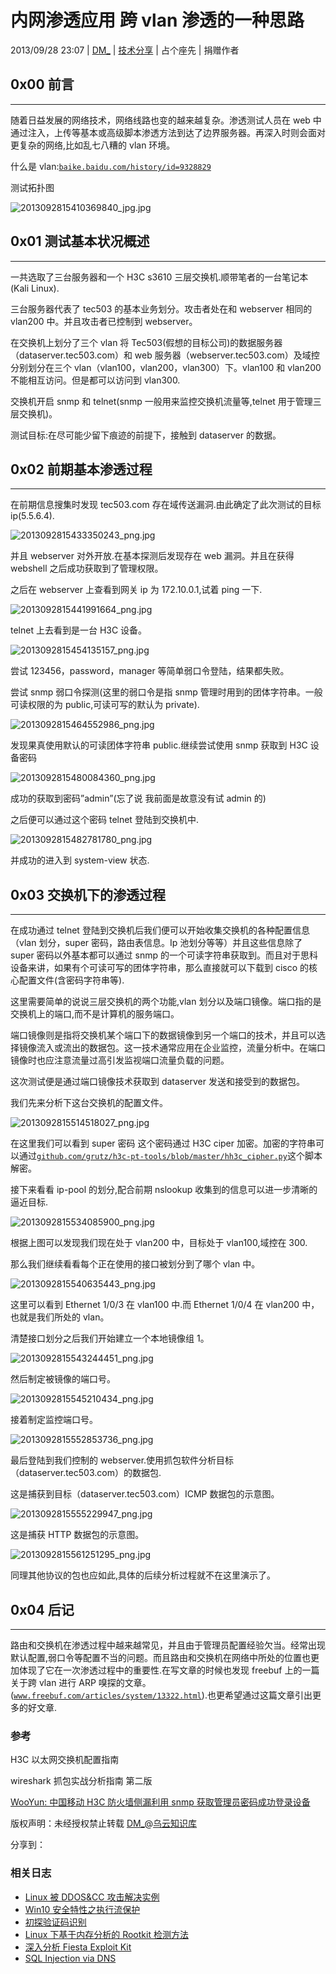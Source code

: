# 内网渗透应用 跨 vlan 渗透的一种思路

2013/09/28 23:07 | [DM_](http://drops.wooyun.org/author/DM_ "由 DM_ 发布") | [技术分享](http://drops.wooyun.org/category/tips "查看 技术分享 中的全部文章") | 占个座先 | 捐赠作者

## 0x00 前言

* * *

随着日益发展的网络技术，网络线路也变的越来越复杂。渗透测试人员在 web 中通过注入，上传等基本或高级脚本渗透方法到达了边界服务器。再深入时则会面对更复杂的网络,比如乱七八糟的 vlan 环境。

什么是 vlan:[`baike.baidu.com/history/id=9328829`](http://baike.baidu.com/history/id=9328829)

测试拓扑图

![2013092815410369840_jpg.jpg](img/img1_u76_jpg.jpg)

## 0x01 测试基本状况概述

* * *

一共选取了三台服务器和一个 H3C s3610 三层交换机.顺带笔者的一台笔记本(Kali Linux).

三台服务器代表了 tec503 的基本业务划分。攻击者处在和 webserver 相同的 vlan200 中。并且攻击者已控制到 webserver。

在交换机上划分了三个 vlan 将 Tec503(假想的目标公司)的数据服务器（dataserver.tec503.com）和 web 服务器（webserver.tec503.com）及域控分别划分在三个 vlan（vlan100，vlan200，vlan300）下。vlan100 和 vlan200 不能相互访问。但是都可以访问到 vlan300.

交换机开启 snmp 和 telnet(snmp 一般用来监控交换机流量等,telnet 用于管理三层交换机)。

测试目标:在尽可能少留下痕迹的前提下，接触到 dataserver 的数据。

## 0x02 前期基本渗透过程

* * *

在前期信息搜集时发现 tec503.com 存在域传送漏洞.由此确定了此次测试的目标 ip(5.5.6.4).

![2013092815433350243_png.jpg](img/img2_u25_jpg.jpg)

并且 webserver 对外开放.在基本探测后发现存在 web 漏洞。并且在获得 webshell 之后成功获取到了管理权限。

之后在 webserver 上查看到网关 ip 为 172.10.0.1,试着 ping 一下.

![2013092815441991664_png.jpg](img/img3_u66_jpg.jpg)

telnet 上去看到是一台 H3C 设备。

![2013092815454135157_png.jpg](img/img4_u49_jpg.jpg)

尝试 123456，password，manager 等简单弱口令登陆，结果都失败。

尝试 snmp 弱口令探测(这里的弱口令是指 snmp 管理时用到的团体字符串。一般可读权限的为 public,可读可写的默认为 private).

![2013092815464552986_png.jpg](img/img5_u42_jpg.jpg)

发现果真使用默认的可读团体字符串 public.继续尝试使用 snmp 获取到 H3C 设备密码

![2013092815480084360_png.jpg](img/img6_u6_jpg.jpg)

成功的获取到密码”admin”(忘了说 我前面是故意没有试 admin 的)

之后便可以通过这个密码 telnet 登陆到交换机中.

![2013092815482781780_png.jpg](img/img7_u18_jpg.jpg)

并成功的进入到 system-view 状态.

## 0x03 交换机下的渗透过程

* * *

在成功通过 telnet 登陆到交换机后我们便可以开始收集交换机的各种配置信息（vlan 划分，super 密码，路由表信息。Ip 池划分等等）并且这些信息除了 super 密码以外基本都可以通过 snmp 的一个可读字符串获取到。而且对于思科设备来讲，如果有个可读可写的团体字符串，那么直接就可以下载到 cisco 的核心配置文件(含密码字符串等).

这里需要简单的说说三层交换机的两个功能,vlan 划分以及端口镜像。端口指的是交换机上的端口,而不是计算机的服务端口。

端口镜像则是指将交换机某个端口下的数据镜像到另一个端口的技术，并且可以选择镜像流入或流出的数据包。这一技术通常应用在企业监控，流量分析中。在端口镜像时也应注意流量过高引发监视端口流量负载的问题。

这次测试便是通过端口镜像技术获取到 dataserver 发送和接受到的数据包。

我们先来分析下这台交换机的配置文件。

![2013092815514518027_png.jpg](img/img8_u56_jpg.jpg)

在这里我们可以看到 super 密码 这个密码通过 H3C ciper 加密。加密的字符串可以通过[`github.com/grutz/h3c-pt-tools/blob/master/hh3c_cipher.py`](https://github.com/grutz/h3c-pt-tools/blob/master/hh3c_cipher.py)这个脚本解密。

接下来看看 ip-pool 的划分,配合前期 nslookup 收集到的信息可以进一步清晰的逼近目标.

![2013092815534085900_png.jpg](img/img9_u26_jpg.jpg)

根据上图可以发现我们现在处于 vlan200 中，目标处于 vlan100,域控在 300.

那么我们继续看看每个正在使用的接口被划分到了哪个 vlan 中。

![2013092815540635443_png.jpg](img/img10_u19_jpg.jpg)

这里可以看到 Ethernet 1/0/3 在 vlan100 中.而 Ethernet 1/0/4 在 vlan200 中，也就是我们所处的 vlan。

清楚接口划分之后我们开始建立一个本地镜像组 1。

![2013092815543244451_png.jpg](img/img11_u35_jpg.jpg)

然后制定被镜像的端口号。

![2013092815545210434_png.jpg](img/img12_u4_jpg.jpg)

接着制定监控端口号。

![2013092815552853736_png.jpg](img/img13_u27_jpg.jpg)

最后登陆到我们控制的 webserver.使用抓包软件分析目标（dataserver.tec503.com）的数据包.

这是捕获到目标（dataserver.tec503.com）ICMP 数据包的示意图。

![2013092815555229947_png.jpg](img/img14_u25_jpg.jpg)

这是捕获 HTTP 数据包的示意图。

![2013092815561251295_png.jpg](img/img15_u13_jpg.jpg)

同理其他协议的包也应如此,具体的后续分析过程就不在这里演示了。

## 0x04 后记

* * *

路由和交换机在渗透过程中越来越常见，并且由于管理员配置经验欠当。经常出现默认配置,弱口令等配置不当的问题。而且路由和交换机在网络中所处的位置也更加体现了它在一次渗透过程中的重要性.在写文章的时候也发现 freebuf 上的一篇关于跨 vlan 进行 ARP 嗅探的文章。([`www.freebuf.com/articles/system/13322.html`](http://www.freebuf.com/articles/system/13322.html)).也更希望通过这篇文章引出更多的好文章.

### 参考

H3C 以太网交换机配置指南

wireshark 抓包实战分析指南 第二版

[WooYun: 中国移动 H3C 防火墙侧漏利用 snmp 获取管理员密码成功登录设备](http://www.wooyun.org/bugs/wooyun-2013-032456)

版权声明：未经授权禁止转载 [DM_](http://drops.wooyun.org/author/DM_ "由 DM_ 发布")@[乌云知识库](http://drops.wooyun.org)

分享到：

### 相关日志

*   [Linux 被 DDOS&CC 攻击解决实例](http://drops.wooyun.org/tips/2457)
*   [Win10 安全特性之执行流保护](http://drops.wooyun.org/tips/4839)
*   [初探验证码识别](http://drops.wooyun.org/tips/4550)
*   [Linux 下基于内存分析的 Rootkit 检测方法](http://drops.wooyun.org/tips/4731)
*   [深入分析 Fiesta Exploit Kit](http://drops.wooyun.org/tips/4858)
*   [SQL Injection via DNS](http://drops.wooyun.org/tips/4605)